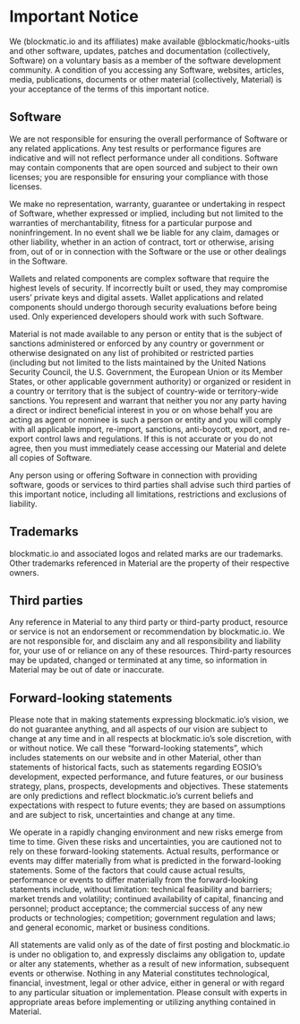 # Important Notice

We (blockmatic.io and its affiliates) make available @blockmatic/hooks-uitls and other software, updates, patches and documentation (collectively, Software) on a voluntary basis as a member of the software development community. A condition of you accessing any Software, websites, articles, media, publications, documents or other material (collectively, Material) is your acceptance of the terms of this important notice.

## Software

We are not responsible for ensuring the overall performance of Software or any related applications. Any test results or performance figures are indicative and will not reflect performance under all conditions. Software may contain components that are open sourced and subject to their own licenses; you are responsible for ensuring your compliance with those licenses.

We make no representation, warranty, guarantee or undertaking in respect of Software, whether expressed or implied, including but not limited to the warranties of merchantability, fitness for a particular purpose and noninfringement. In no event shall we be liable for any claim, damages or other liability, whether in an action of contract, tort or otherwise, arising from, out of or in connection with the Software or the use or other dealings in the Software.

Wallets and related components are complex software that require the highest levels of security. If incorrectly built or used, they may compromise users’ private keys and digital assets. Wallet applications and related components should undergo thorough security evaluations before being used. Only experienced developers should work with such Software.

Material is not made available to any person or entity that is the subject of sanctions administered or enforced by any country or government or otherwise designated on any list of prohibited or restricted parties (including but not limited to the lists maintained by the United Nations Security Council, the U.S. Government, the European Union or its Member States, or other applicable government authority) or organized or resident in a country or territory that is the subject of country-wide or territory-wide sanctions. You represent and warrant that neither you nor any party having a direct or indirect beneficial interest in you or on whose behalf you are acting as agent or nominee is such a person or entity and you will comply with all applicable import, re-import, sanctions, anti-boycott, export, and re-export control laws and regulations. If this is not accurate or you do not agree, then you must immediately cease accessing our Material and delete all copies of Software.

Any person using or offering Software in connection with providing software, goods or services to third parties shall advise such third parties of this important notice, including all limitations, restrictions and exclusions of liability.

## Trademarks

blockmatic.io and associated logos and related marks are our trademarks. Other trademarks referenced in Material are the property of their respective owners.

## Third parties

Any reference in Material to any third party or third-party product, resource or service is not an endorsement or recommendation by blockmatic.io. We are not responsible for, and disclaim any and all responsibility and liability for, your use of or reliance on any of these resources. Third-party resources may be updated, changed or terminated at any time, so information in Material may be out of date or inaccurate.

## Forward-looking statements

Please note that in making statements expressing blockmatic.io’s vision, we do not guarantee anything, and all aspects of our vision are subject to change at any time and in all respects at blockmatic.io’s sole discretion, with or without notice. We call these “forward-looking statements”, which includes statements on our website and in other Material, other than statements of historical facts, such as statements regarding EOSIO’s development, expected performance, and future features, or our business strategy, plans, prospects, developments and objectives. These statements are only predictions and reflect blockmatic.io’s current beliefs and expectations with respect to future events; they are based on assumptions and are subject to risk, uncertainties and change at any time.

We operate in a rapidly changing environment and new risks emerge from time to time. Given these risks and uncertainties, you are cautioned not to rely on these forward-looking statements. Actual results, performance or events may differ materially from what is predicted in the forward-looking statements. Some of the factors that could cause actual results, performance or events to differ materially from the forward-looking statements include, without limitation: technical feasibility and barriers; market trends and volatility; continued availability of capital, financing and personnel; product acceptance; the commercial success of any new products or technologies; competition; government regulation and laws; and general economic, market or business conditions.

All statements are valid only as of the date of first posting and blockmatic.io is under no obligation to, and expressly disclaims any obligation to, update or alter any statements, whether as a result of new information, subsequent events or otherwise. Nothing in any Material constitutes technological, financial, investment, legal or other advice, either in general or with regard to any particular situation or implementation. Please consult with experts in appropriate areas before implementing or utilizing anything contained in Material.
